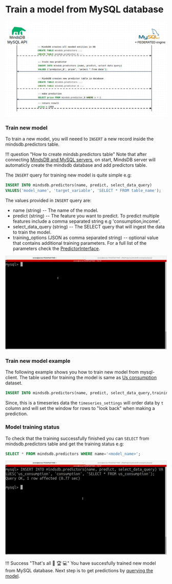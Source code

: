 # Train a model from MySQL database

![MindsDB-MySQL](/assets/databases/mdb-mysql.png)

### Train new model

To train a new model, you will neeed to `INSERT` a new record inside the mindsdb.predictors table.

!!! question "How to create mindsb.predictors table"
    Note that after connecting [MindsDB and MySQL servers](datasources/mysql/#mysql-client), on
    start, MindsDB server will automaticly create the mindsdb database and add predictors table.

The `INSERT` query for training new model is quite simple e.g:

```sql
INSERT INTO mindsdb.predictors(name, predict, select_data_query)
VALUES('model_name', 'target_variable', 'SELECT * FROM table_name'); 
```

The values provided in `INSERT` query are:

* name (string) -- The name of the model.
* predict (string) --  The feature you want to predict. To predict multiple features include a comma separated string e.g 'consumption,income'.
* select_data_query (string) -- The SELECT query that will ingest the data to train the model.
* training_options (JSON as comma separated string) -- optional value that contains additional training parameters. For a full list of the parameters check the [PredictorInterface](/PredictorInterface/#learn).

![Train model from mysql client](/assets/predictors/mysql-insert.gif)

### Train new model example

The following example shows you how to train new model from mysql-client. The table used for training the model is same as [Us consumption](https://github.com/robjhyndman/fpp2-package/blob/15916e4fe827d1b3dcf82785a4ace80107af5ddd/data-raw/usconsumption.csv) dataset.

```sql
INSERT INTO mindsdb.predictors(name, predict, select_data_query,training_options) VALUES ('airq_predictor1', 'SO2', 'SELECT * FROM default.pollution_measurement', '{"timeseries_settings":{"order_by": ["Measurement date"], "window":20}}');
```

Since, this is a timeseries data the `timeseries_settings` will order data by `t` column and will set the window for rows to "look back" when making a prediction.

### Model training status

To check that the training successfully finished you can `SELECT` from mindsdb.predictors table and get the training status e.g:

```sql
SELECT * FROM mindsdb.predictors WHERE name='<model_name>';
```

![Training model status](/assets/predictors/mysql-status.gif)

!!! Success "That's all :tada: :trophy:  :computer:"
    You have succesfully trained new model from MySQL database. Next step is to get predictions by [querying the model](/query/mysql).